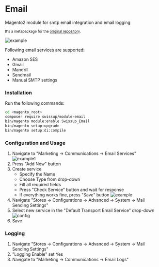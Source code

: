 # Email

Magento2 module for smtp email integration and email logging

<sub>It's a metapackage for the [original repository](https://github.com/swissup/module-email).</sub>

![example](https://user-images.githubusercontent.com/412612/40238625-6bdf426c-5abc-11e8-98ca-9b459efa3fa4.png)

Following email services are supported:

 -  Amazon SES
 -  Gmail
 -  Mandrill
 -  Sendmail
 -  Manual SMTP settings

### Installation

Run the following commands:

```bash
cd <magento_root>
composer require swissup/module-email
bin/magento module:enable Swissup_Email
bin/magento setup:upgrade
bin/magento setup:di:compile
```

### Configuration and Usage

 1. Navigate to "Marketing → Communications → Email Services"
 ![example1](https://user-images.githubusercontent.com/412612/40238984-6f0b1262-5abd-11e8-89af-8de7a6a93fa7.png)
 2. Press "Add New" button
 3. Create service
    - Specify the Name
    - Choose Type from drop-down
    - Fill all required fields
    - Press "Check Service" button and wait for response
    - If everything works fine, press "Save" button
 ![example](https://user-images.githubusercontent.com/412612/40238625-6bdf426c-5abc-11e8-98ca-9b459efa3fa4.png)
 4. Navigate "Stores → Configurations → Advanced → System → Mail Sending Settings"
 5. Select new service in the "Default Transport Email Service" drop-down
 ![config](https://user-images.githubusercontent.com/412612/40239232-2b0aaf5e-5abe-11e8-94c5-b96862d7ccc9.png)
 6. Save
 
 ### Logging

 1. Navigate "Stores → Configurations → Advanced → System → Mail Sending Settings"
 2. "Logging Enable" set Yes
 3. Navigate to "Marketing → Communications → Email Logs"
